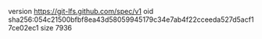version https://git-lfs.github.com/spec/v1
oid sha256:054c21500bfbf8ea43d58059945179c34e7ab4f22cceeda527d5acf17ce02ec1
size 7936
